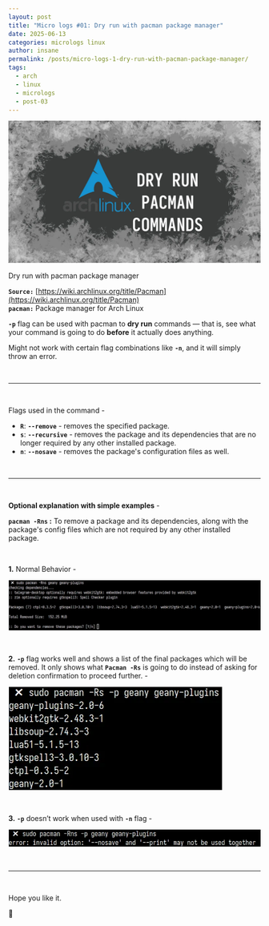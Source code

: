 ```yaml
---
layout: post
title: "Micro logs #01: Dry run with pacman package manager"
date: 2025-06-13
categories: micrologs linux
author: insane
permalink: /posts/micro-logs-1-dry-run-with-pacman-package-manager/
tags:
  - arch
  - linux
  - micrologs
  - post-03
---
```


![Thumbnail for the post](/assets/images/micrologs/micrologs-01-dry-run-with-pacman-package-manager/thumbnail-02.webp)

Dry run with pacman package manager

**`Source:`** [https://wiki.archlinux.org/title/Pacman](https://wiki.archlinux.org/title/Pacman)  
**`pacman:`** Package manager for Arch Linux

**`-p`** flag can be used with pacman to **dry run** commands — that is, see what your command is going to do **before** it actually does anything.

Might not work with certain flag combinations like **``-n``**, and it will simply throw an error. 

<br>

---

<br>

Flags used in the command -
- **`R`**: **`--remove`** - removes the specified package.
- **`s`**: **`--recursive`** - removes the package and its dependencies that are no longer required by any other installed package.
- **`n`**: **`--nosave`** - removes the package's configuration files as well.
<br>

---

<br>

**Optional explanation with simple examples** -

**``pacman -Rns`` :** To remove a package and its dependencies, along with the package's config files which are not required by any other installed package. 

<br>

 **1.** Normal Behavior -
  
   ![pacman -Rs command usage](/assets/images/micrologs/micrologs-01-dry-run-with-pacman-package-manager/pacman-rns-command.webp)

<br>

**2.** **`-p`** flag works well and shows a list of the final packages which will be removed. It only shows what **`Pacman -Rs`** is going to do instead of asking for deletion confirmation to proceed further. -

   ![pacman -p command usage along with -Rs flags, and everything works well](/assets/images/micrologs/micrologs-01-dry-run-with-pacman-package-manager/pacman-rs-p-command.webp)

<br>

**3.** **`-p`** doesn’t work when used with **`-n`** flag -

   ![pacman -p command usage along with -n flag which returns an error](/assets/images/micrologs/micrologs-01-dry-run-with-pacman-package-manager/pacman-rns-p-command.webp)

<br>

---

<br>

Hope you like it.

🦖
